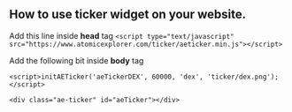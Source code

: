 ## How to use ticker widget on your website.

Add this line inside **head** tag `<script type="text/javascript" src="https://www.atomicexplorer.com/ticker/aeticker.min.js"></script>`

Add the following bit inside **body** tag

`<script>initAETicker('aeTickerDEX', 60000, 'dex', 'ticker/dex.png');</script>`

`<div class="ae-ticker" id="aeTicker"></div>`
